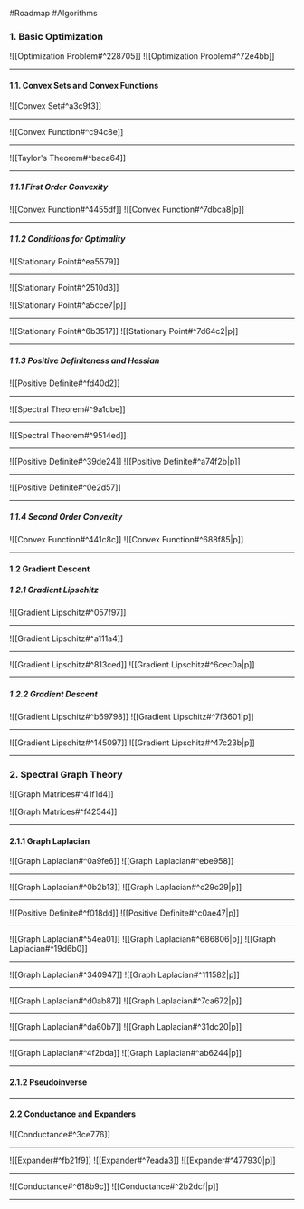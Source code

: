 #Roadmap #Algorithms 

### 1. Basic Optimization

![[Optimization Problem#^228705]]
![[Optimization Problem#^72e4bb]]

---
#### 1.1. Convex Sets and Convex Functions
![[Convex Set#^a3c9f3]]

---
![[Convex Function#^c94c8e]]

---
![[Taylor's Theorem#^baca64]]

---
##### 1.1.1 First Order Convexity
![[Convex Function#^4455df]]
![[Convex Function#^7dbca8|p]]

---
##### 1.1.2 Conditions for Optimality
![[Stationary Point#^ea5579]]

---
![[Stationary Point#^2510d3]]

![[Stationary Point#^a5cce7|p]]

---
![[Stationary Point#^6b3517]]
![[Stationary Point#^7d64c2|p]]

---
##### 1.1.3 Positive Definiteness and Hessian
![[Positive Definite#^fd40d2]]

---
![[Spectral Theorem#^9a1dbe]]

---

![[Spectral Theorem#^9514ed]]

---
![[Positive Definite#^39de24]]
![[Positive Definite#^a74f2b|p]]

---


![[Positive Definite#^0e2d57]]

---
##### 1.1.4 Second Order Convexity
![[Convex Function#^441c8c]]
![[Convex Function#^688f85|p]]

---
#### 1.2 Gradient Descent
##### 1.2.1 Gradient Lipschitz
![[Gradient Lipschitz#^057f97]]

---
![[Gradient Lipschitz#^a111a4]]

---
![[Gradient Lipschitz#^813ced]]
![[Gradient Lipschitz#^6cec0a|p]]

---
##### 1.2.2 Gradient Descent
![[Gradient Lipschitz#^b69798]]
![[Gradient Lipschitz#^7f3601|p]]

---
![[Gradient Lipschitz#^145097]]
![[Gradient Lipschitz#^47c23b|p]]

---
### 2. Spectral Graph Theory

![[Graph Matrices#^41f1d4]]

![[Graph Matrices#^f42544]]

---
#### 2.1.1 Graph Laplacian
![[Graph Laplacian#^0a9fe6]]
![[Graph Laplacian#^ebe958]]

---
![[Graph Laplacian#^0b2b13]]
![[Graph Laplacian#^c29c29|p]]

---
![[Positive Definite#^f018dd]]
![[Positive Definite#^c0ae47|p]]

---
![[Graph Laplacian#^54ea01]]
![[Graph Laplacian#^686806|p]]
![[Graph Laplacian#^19d6b0]]

---
![[Graph Laplacian#^340947]]
![[Graph Laplacian#^111582|p]]

---
![[Graph Laplacian#^d0ab87]]
![[Graph Laplacian#^7ca672|p]]

---
![[Graph Laplacian#^da60b7]]
![[Graph Laplacian#^31dc20|p]]

---
![[Graph Laplacian#^4f2bda]]
![[Graph Laplacian#^ab6244|p]]

---
#### 2.1.2 Pseudoinverse

---
#### 2.2 Conductance and Expanders
![[Conductance#^3ce776]]

---
![[Expander#^fb21f9]]
![[Expander#^7eada3]]
![[Expander#^477930|p]]

---
![[Conductance#^618b9c]]
![[Conductance#^2b2dcf|p]]

---
